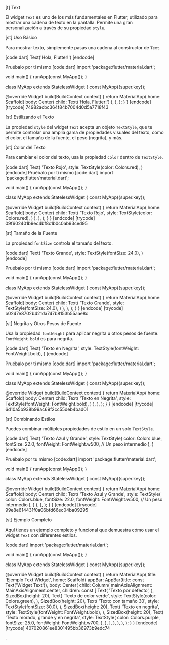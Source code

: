 [t] Text

El widget `Text` es uno de los más fundamentales en Flutter, utilizado para mostrar una cadena de texto en la pantalla. Permite una gran personalización a través de su propiedad `style`.

[st] Uso Básico

Para mostrar texto, simplemente pasas una cadena al constructor de `Text`.

[code:dart]
Text('Hola, Flutter!')
[endcode]

Pruébalo por ti mismo
[code:dart]
import 'package:flutter/material.dart';

void main() {
  runApp(const MyApp());
}

class MyApp extends StatelessWidget {
  const MyApp({super.key});

  @override
  Widget build(BuildContext context) {
    return MaterialApp(
      home: Scaffold(
        body: Center(
          child: Text('Hola, Flutter!')
        ),
      ),
    );
  }
}
[endcode]
[trycode] 74982acbc364f84b7004d0d5a7718f43

[st] Estilizando el Texto

La propiedad `style` del widget `Text` acepta un objeto `TextStyle`, que te permite controlar una amplia gama de propiedades visuales del texto, como el color, el tamaño de la fuente, el peso (negrita), y más.

[st] Color del Texto

Para cambiar el color del texto, usa la propiedad `color` dentro de `TextStyle`.

[code:dart]
Text(
  'Texto Rojo',
  style: TextStyle(color: Colors.red),
)
[endcode]
Pruébalo por ti mismo
[code:dart]
import 'package:flutter/material.dart';

void main() {
  runApp(const MyApp());
}

class MyApp extends StatelessWidget {
  const MyApp({super.key});

  @override
  Widget build(BuildContext context) {
    return MaterialApp(
      home: Scaffold(
        body: Center(
          child: Text(
            'Texto Rojo',
            style: TextStyle(color: Colors.red),
          )
        ),
      ),
    );
  }
}
[endcode]
[trycode] 09f602401b9ec4bf8c1b0c0ab93ced95

[st] Tamaño de la Fuente

La propiedad `fontSize` controla el tamaño del texto.

[code:dart]
Text(
  'Texto Grande',
  style: TextStyle(fontSize: 24.0),
)
[endcode]

Pruébalo por ti mismo
[code:dart]
import 'package:flutter/material.dart';

void main() {
  runApp(const MyApp());
}

class MyApp extends StatelessWidget {
  const MyApp({super.key});

  @override
  Widget build(BuildContext context) {
    return MaterialApp(
      home: Scaffold(
        body: Center(
          child: Text(
            'Texto Grande',
            style: TextStyle(fontSize: 24.0),
          )
        ),
      ),
    );
  }
}
[endcode]
[trycode] b0247e8702b421da747b8153b55aae8c

[st] Negrita y Otros Pesos de Fuente

Usa la propiedad `fontWeight` para aplicar negrita u otros pesos de fuente. `FontWeight.bold` es para negrita.

[code:dart]
Text(
  'Texto en Negrita',
  style: TextStyle(fontWeight: FontWeight.bold),
)
[endcode]

Pruébalo por ti mismo
[code:dart]
import 'package:flutter/material.dart';

void main() {
  runApp(const MyApp());
}

class MyApp extends StatelessWidget {
  const MyApp({super.key});

  @override
  Widget build(BuildContext context) {
    return MaterialApp(
      home: Scaffold(
        body: Center(
          child: Text(
            'Texto en Negrita',
            style: TextStyle(fontWeight: FontWeight.bold),
          )
        ),
      ),
    );
  }
}
[endcode]
[trycode] 6d10a5b938b99ac69f2cc55deb4bad01

[st] Combinando Estilos

Puedes combinar múltiples propiedades de estilo en un solo `TextStyle`.

[code:dart]
Text(
  'Texto Azul y Grande',
  style: TextStyle(
    color: Colors.blue,
    fontSize: 22.0,
    fontWeight: FontWeight.w500, // Un peso intermedio
  ),
)
[endcode]

Pruébalo por tu mismo
[code:dart]
import 'package:flutter/material.dart';

void main() {
  runApp(const MyApp());
}

class MyApp extends StatelessWidget {
  const MyApp({super.key});

  @override
  Widget build(BuildContext context) {
    return MaterialApp(
      home: Scaffold(
        body: Center(
          child: Text(
              'Texto Azul y Grande',
              style: TextStyle(
              color: Colors.blue,
              fontSize: 22.0,
              fontWeight: FontWeight.w500, // Un peso intermedio
            ),
          )
        ),
      ),
    );
  }
}
[endcode]
[trycode] 99e8e614431f0a06bfd66ec04ba09295

[st] Ejemplo Completo

Aquí tienes un ejemplo completo y funcional que demuestra cómo usar el widget `Text` con diferentes estilos.

[code:dart]
import 'package:flutter/material.dart';

void main() {
  runApp(const MyApp());
}

class MyApp extends StatelessWidget {
  const MyApp({super.key});

  @override
  Widget build(BuildContext context) {
    return MaterialApp(
      title: 'Ejemplo Text Widget',
      home: Scaffold(
        appBar: AppBar(title: const Text('Widget Text')),
        body: Center(
          child: Column(
            mainAxisAlignment: MainAxisAlignment.center,
            children: const [
              Text(
                'Texto por defecto',
              ),
              SizedBox(height: 20),
              Text(
                'Texto de color verde',
                style: TextStyle(color: Colors.green),
              ),
              SizedBox(height: 20),
              Text(
                'Texto con tamaño 30',
                style: TextStyle(fontSize: 30.0),
              ),
              SizedBox(height: 20),
              Text(
                'Texto en negrita',
                style: TextStyle(fontWeight: FontWeight.bold),
              ),
              SizedBox(height: 20),
              Text(
                'Texto morado, grande y en negrita',
                style: TextStyle(
                  color: Colors.purple,
                  fontSize: 25.0,
                  fontWeight: FontWeight.w700,
                ),
              ),
            ],
          ),
        ),
      ),
    );
  }
}
[endcode]
[trycode] 407020861ee8301495bb36973b9edc74

.